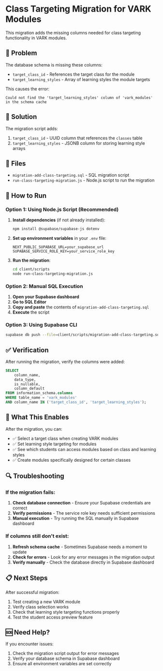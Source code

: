 # Class Targeting Migration for VARK Modules

This migration adds the missing columns needed for class targeting functionality in VARK modules.

## 🚨 Problem

The database schema is missing these columns:

- `target_class_id` - References the target class for the module
- `target_learning_styles` - Array of learning styles the module targets

This causes the error:

```
Could not find the 'target_learning_styles' column of 'vark_modules' in the schema cache
```

## 🔧 Solution

The migration script adds:

1. `target_class_id` - UUID column that references the `classes` table
2. `target_learning_styles` - JSONB column for storing learning style arrays

## 📁 Files

- `migration-add-class-targeting.sql` - SQL migration script
- `run-class-targeting-migration.js` - Node.js script to run the migration

## 🚀 How to Run

### Option 1: Using Node.js Script (Recommended)

1. **Install dependencies** (if not already installed):

   ```bash
   npm install @supabase/supabase-js dotenv
   ```

2. **Set up environment variables** in your `.env` file:

   ```env
   NEXT_PUBLIC_SUPABASE_URL=your_supabase_url
   SUPABASE_SERVICE_ROLE_KEY=your_service_role_key
   ```

3. **Run the migration**:
   ```bash
   cd client/scripts
   node run-class-targeting-migration.js
   ```

### Option 2: Manual SQL Execution

1. **Open your Supabase dashboard**
2. **Go to SQL Editor**
3. **Copy and paste** the contents of `migration-add-class-targeting.sql`
4. **Execute** the script

### Option 3: Using Supabase CLI

```bash
supabase db push --file=client/scripts/migration-add-class-targeting.sql
```

## ✅ Verification

After running the migration, verify the columns were added:

```sql
SELECT
    column_name,
    data_type,
    is_nullable,
    column_default
FROM information_schema.columns
WHERE table_name = 'vark_modules'
AND column_name IN ('target_class_id', 'target_learning_styles');
```

## 🎯 What This Enables

After the migration, you can:

- ✅ Select a target class when creating VARK modules
- ✅ Set learning style targeting for modules
- ✅ See which students can access modules based on class and learning styles
- ✅ Create modules specifically designed for certain classes

## 🔍 Troubleshooting

### If the migration fails:

1. **Check database connection** - Ensure your Supabase credentials are correct
2. **Verify permissions** - The service role key needs sufficient permissions
3. **Manual execution** - Try running the SQL manually in Supabase dashboard

### If columns still don't exist:

1. **Refresh schema cache** - Sometimes Supabase needs a moment to update
2. **Check for errors** - Look for any error messages in the migration output
3. **Verify manually** - Check the database directly in Supabase dashboard

## 📋 Next Steps

After successful migration:

1. Test creating a new VARK module
2. Verify class selection works
3. Check that learning style targeting functions properly
4. Test the student access preview feature

## 🆘 Need Help?

If you encounter issues:

1. Check the migration script output for error messages
2. Verify your database schema in Supabase dashboard
3. Ensure all environment variables are set correctly
